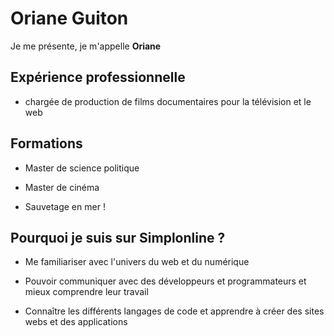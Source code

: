 # Oriane Guiton

Je me présente, je m'appelle **Oriane**

## Expérience professionnelle

* chargée de production de films documentaires pour la télévision et le web

## Formations

* Master de science politique

* Master de cinéma

* Sauvetage en mer !

## Pourquoi je suis sur Simplonline ?

* Me familiariser avec l'univers du web et du numérique

* Pouvoir communiquer avec des développeurs et programmateurs et mieux comprendre leur travail

* Connaître les différents langages de code et apprendre à créer des sites webs et des applications

